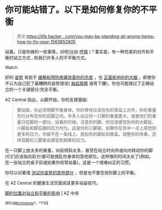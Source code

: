 # 你可能站错了。以下是如何修复你的不平衡

> 原文:[https://life hacker . com/you-may-be-standing-all-wrong-heres-how-to-fix-your-1563852805](https://lifehacker.com/you-might-be-standing-all-wrong-heres-how-to-fix-your-1563852805)

站着。只是你做的一些事情，对吧(比如 [呼吸](http://lifehacker.com/you-might-be-breathing-ineffectively-heres-how-to-fix-1547766439) )？事实是，有一种完美的对齐和平衡的站立方式...和我们许多人的不平衡方式。

Watch

好的 [姿势](http://lifehacker.com/tag/posture) 有助于 [缓解和预防疼痛](http://lifehacker.com/restore-your-natural-sitting-and-standing-posture-and-g-5990775)[改善你的态度](http://lifehacker.com/how-bad-posture-can-affect-your-brain-493738180) ，也 [正面影响你的大脑](http://lifehacker.com/the-science-behind-posture-and-how-it-affects-your-brai-1463291618) 。即使你不认为自己犯了最糟糕的姿势错误( [耸起肩膀](http://lifehacker.com/fix-your-computer-hunch-and-other-posture-problems-in-3-1476347921) 或弯下腰)，你也可能错过了正确站立的一个关键部分:完全平衡。

AZ Central 指出，从脚开始，你的支撑基础:

> 要站直，你必须用脚平衡身体。你的脊柱应该在你的骨盆上对齐，你的重量均匀分布在你的双脚之间。许多人站立时一只脚的重量更大，或者他们的重量只在脚的一部分。站着的时候，注意你的脚。你应该感觉到你的大脚趾、小脚趾和脚后跟的压力均匀。这是你的三脚架。如果你在其中一点上感觉到更多的压力，你就不在一条线上。放松你的脚趾和膝盖，调整你的体重，这样双脚的三脚架会感受到相等的压力。

在一只脚上放太多的重量，向前倾斜太多，甚至在站立时向外或向内转动你的脚(它们应该指向前方)都可能搞乱你身体的其他部位。这样做的时间太长了(例如，在一张站立的桌子前或如果你经常站着)，这是一个很难纠正的习惯。

你可以对着墙 [测试你姿势的其他部分](http://lifehacker.com/test-your-back-and-neck-posture-against-a-wall-5833519) ，但是也不要忽视你脚上的平衡。

在 AZ Central 的健康生活页面阅读更多站姿技巧。

[脚的位置对站立和平衡的影响](http://healthyliving.azcentral.com/influence-foot-position-standing-balance-11612.html) | AZ 中央

<small>*照片由*</small>[<small>*Kontramax*</small>](https://www.flickr.com/photos/kontramax/8000396777/sizes/z/)<small>*。*T15】</small>